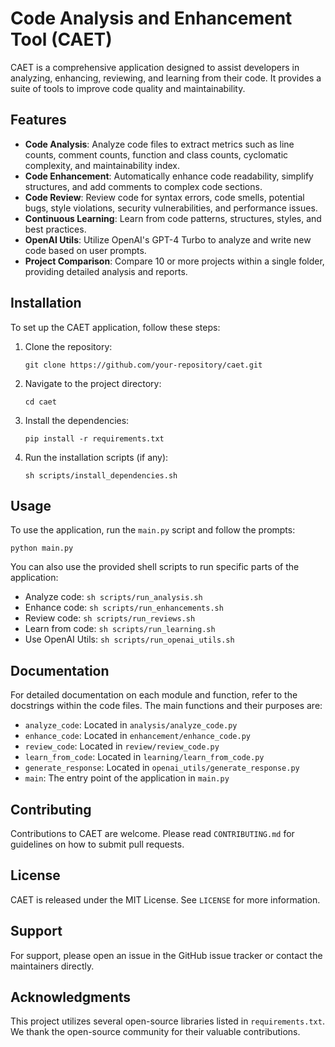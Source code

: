 # Code Analysis and Enhancement Tool (CAET)

CAET is a comprehensive application designed to assist developers in analyzing, enhancing, reviewing, and learning from their code. It provides a suite of tools to improve code quality and maintainability.

## Features

- **Code Analysis**: Analyze code files to extract metrics such as line counts, comment counts, function and class counts, cyclomatic complexity, and maintainability index.
- **Code Enhancement**: Automatically enhance code readability, simplify structures, and add comments to complex code sections.
- **Code Review**: Review code for syntax errors, code smells, potential bugs, style violations, security vulnerabilities, and performance issues.
- **Continuous Learning**: Learn from code patterns, structures, styles, and best practices.
- **OpenAI Utils**: Utilize OpenAI's GPT-4 Turbo to analyze and write new code based on user prompts.
- **Project Comparison**: Compare 10 or more projects within a single folder, providing detailed analysis and reports.

## Installation

To set up the CAET application, follow these steps:

1. Clone the repository:
   ```
   git clone https://github.com/your-repository/caet.git
   ```
2. Navigate to the project directory:
   ```
   cd caet
   ```
3. Install the dependencies:
   ```
   pip install -r requirements.txt
   ```
4. Run the installation scripts (if any):
   ```
   sh scripts/install_dependencies.sh
   ```

## Usage

To use the application, run the `main.py` script and follow the prompts:

```
python main.py
```

You can also use the provided shell scripts to run specific parts of the application:

- Analyze code: `sh scripts/run_analysis.sh`
- Enhance code: `sh scripts/run_enhancements.sh`
- Review code: `sh scripts/run_reviews.sh`
- Learn from code: `sh scripts/run_learning.sh`
- Use OpenAI Utils: `sh scripts/run_openai_utils.sh`

## Documentation

For detailed documentation on each module and function, refer to the docstrings within the code files. The main functions and their purposes are:

- `analyze_code`: Located in `analysis/analyze_code.py`
- `enhance_code`: Located in `enhancement/enhance_code.py`
- `review_code`: Located in `review/review_code.py`
- `learn_from_code`: Located in `learning/learn_from_code.py`
- `generate_response`: Located in `openai_utils/generate_response.py`
- `main`: The entry point of the application in `main.py`

## Contributing

Contributions to CAET are welcome. Please read `CONTRIBUTING.md` for guidelines on how to submit pull requests.

## License

CAET is released under the MIT License. See `LICENSE` for more information.

## Support

For support, please open an issue in the GitHub issue tracker or contact the maintainers directly.

## Acknowledgments

This project utilizes several open-source libraries listed in `requirements.txt`. We thank the open-source community for their valuable contributions.